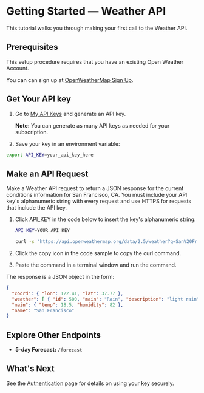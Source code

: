 # Getting Started — Weather API

This tutorial walks you through making your first call to the Weather API.

## Prerequisites

This setup procedure requires that you have an existing Open Weather Account.

You can can sign up at [OpenWeatherMap Sign Up](https://home.openweathermap.org/users/sign_up).

## Get Your API key

1. Go to [My API Keys](https://home.openweathermap.org/api_keys) and generate an API key.

   **Note:** You can generate as many API keys as needed for your subscription.

2. Save your key in an environment variable:

```bash
export API_KEY=your_api_key_here
```

## Make an API Request

Make a Weather API request to return a JSON response for the current conditions information for San Francisco, CA. You must include your API key's alphanumeric string with every request and use HTTPS for requests that include the API key.

1. Click API_KEY in the code below to insert the key's alphanumeric string:

   ```bash
   API_KEY=YOUR_API_KEY

   curl -s "https://api.openweathermap.org/data/2.5/weather?q=San%20Francisco,US&units=metric&appid=$API_KEY"

   ```

2. Click the copy icon in the code sample to copy the curl command.
3. Paste the command in a terminal window and run the command.

The response is a JSON object in the form:

```json
{
  "coord": { "lon": 122.41, "lat": 37.77 },
  "weather": [ { "id": 500, "main": "Rain", "description": "light rain" } ],
  "main": { "temp": 18.5, "humidity": 82 },
  "name": "San Francisco"
}
```

## Explore Other Endpoints

- **5‑day Forecast:** `/forecast`

## What's Next

See the [Authentication](authentication.md) page for details on using your key securely.
